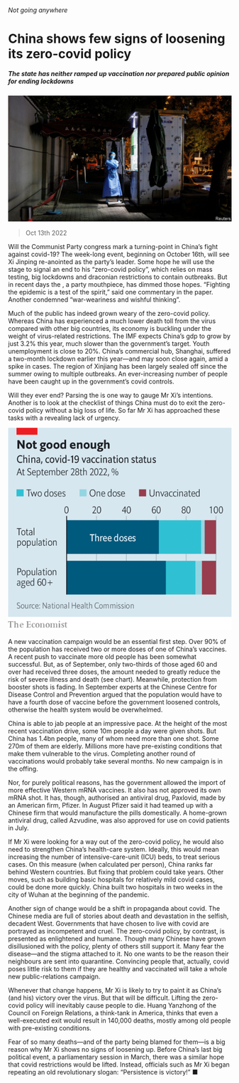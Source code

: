 ###### Not going anywhere

# China shows few signs of loosening its zero-covid policy 

##### The state has neither ramped up vaccination nor prepared public opinion for ending lockdowns 

![image](images/20221015_CNP003.jpg) 

> Oct 13th 2022 

Will the Communist Party congress mark a turning-point in China’s fight against covid-19? The week-long event, beginning on October 16th, will see Xi Jinping re-anointed as the party’s leader. Some hope he will use the stage to signal an end to his “zero-covid policy”, which relies on mass testing, big lockdowns and draconian restrictions to contain outbreaks. But in recent days the , a party mouthpiece, has dimmed those hopes. “Fighting the epidemic is a test of the spirit,” said one commentary in the paper. Another condemned “war-weariness and wishful thinking”.

Much of the public has indeed grown weary of the zero-covid policy. Whereas China has experienced a much lower death toll from the virus compared with other big countries, its economy is buckling under the weight of virus-related restrictions. The IMF expects China’s gdp to grow by just 3.2% this year, much slower than the government’s target. Youth unemployment is close to 20%. China’s commercial hub, Shanghai, suffered a two-month lockdown earlier this year—and may soon close again, amid a spike in cases. The region of Xinjiang has been largely sealed off since the summer owing to multiple outbreaks. An ever-increasing number of people have been caught up in the government’s covid controls.

Will they ever end? Parsing the  is one way to gauge Mr Xi’s intentions. Another is to look at the checklist of things China must do to exit the zero-covid policy without a big loss of life. So far Mr Xi has approached these tasks with a revealing lack of urgency.

![image](images/20221015_CNC353.png) 


A new vaccination campaign would be an essential first step. Over 90% of the population has received two or more doses of one of China’s vaccines. A recent push to vaccinate more old people has been somewhat successful. But, as of September, only two-thirds of those aged 60 and over had received three doses, the amount needed to greatly reduce the risk of severe illness and death (see chart). Meanwhile, protection from booster shots is fading. In September experts at the Chinese Centre for Disease Control and Prevention argued that the population would have to have a fourth dose of vaccine before the government loosened controls, otherwise the health system would be overwhelmed. 

China is able to jab people at an impressive pace. At the height of the most recent vaccination drive, some 10m people a day were given shots. But China has 1.4bn people, many of whom need more than one shot. Some 270m of them are elderly. Millions more have pre-existing conditions that make them vulnerable to the virus. Completing another round of vaccinations would probably take several months. No new campaign is in the offing. 

Nor, for purely political reasons, has the government allowed the import of more effective Western mRNA vaccines. It also has not approved its own mRNA shot. It has, though, authorised an antiviral drug, Paxlovid, made by an American firm, Pfizer. In August Pfizer said it had teamed up with a Chinese firm that would manufacture the pills domestically. A home-grown antiviral drug, called Azvudine, was also approved for use on covid patients in July.

If Mr Xi were looking for a way out of the zero-covid policy, he would also need to strengthen China’s health-care system. Ideally, this would mean increasing the number of intensive-care-unit (ICU) beds, to treat serious cases. On this measure (when calculated per person), China ranks far behind Western countries. But fixing that problem could take years. Other moves, such as building basic hospitals for relatively mild covid cases, could be done more quickly. China built two hospitals in two weeks in the city of Wuhan at the beginning of the pandemic. 

Another sign of change would be a shift in propaganda about covid. The Chinese media are full of stories about death and devastation in the selfish, decadent West. Governments that have chosen to live with covid are portrayed as incompetent and cruel. The zero-covid policy, by contrast, is presented as enlightened and humane. Though many Chinese have grown disillusioned with the policy, plenty of others still support it. Many fear the disease—and the stigma attached to it. No one wants to be the reason their neighbours are sent into quarantine. Convincing people that, actually, covid poses little risk to them if they are healthy and vaccinated will take a whole new public-relations campaign.

Whenever that change happens, Mr Xi is likely to try to paint it as China’s (and his) victory over the virus. But that will be difficult. Lifting the zero-covid policy will inevitably cause people to die. Huang Yanzhong of the Council on Foreign Relations, a think-tank in America, thinks that even a well-executed exit would result in 140,000 deaths, mostly among old people with pre-existing conditions.

Fear of so many deaths—and of the party being blamed for them—is a big reason why Mr Xi shows no signs of loosening up. Before China’s last big political event, a parliamentary session in March, there was a similar hope that covid restrictions would be lifted. Instead, officials such as Mr Xi began repeating an old revolutionary slogan: “Persistence is victory!” ■



